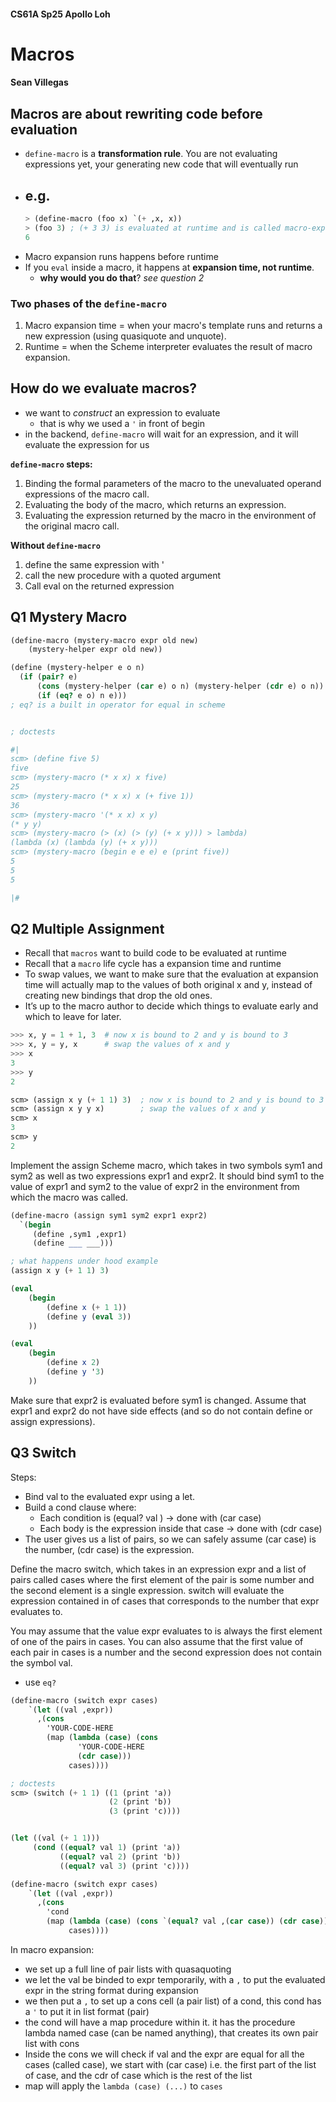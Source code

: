 #### CS61A Sp25 Apollo Loh
# Macros
#### Sean Villegas

## Macros are about rewriting code before evaluation
- `define-macro` is a **transformation rule**. You are not evaluating expressions yet, your generating new code that will eventually run
- e.g.
    - 
    ```scm
    > (define-macro (foo x) `(+ ,x, x))
    > (foo 3) ; (+ 3 3) is evaluated at runtime and is called macro-expansion time
    6
    ```
- Macro expansion runs happens before runtime 
- If you `eval` inside a macro, it happens at **expansion time, not runtime**.
    - **why would you do that**? _see question 2_ 

### Two phases of the `define-macro`
1. Macro expansion time = when your macro's template runs and returns a new expression (using quasiquote and unquote).
2. Runtime = when the Scheme interpreter evaluates the result of macro expansion.



## How do we evaluate macros? 
- we want to _construct_ an expression to evaluate 
    - that is why we used a `'` in front of begin 
- in the backend, `define-macro` will wait for an expression, and it will evaluate the expression for us

**`define-macro` steps:** 
1. Binding the formal parameters of the macro to the unevaluated operand expressions of the macro call.
2. Evaluating the body of the macro, which returns an expression.
3. Evaluating the expression returned by the macro in the environment of the original macro call.


**Without `define-macro`**
1. define the same expression with ' 
2. call the new procedure with a quoted argument
3. Call eval on the returned expression 

## Q1 Mystery Macro 
```scm
(define-macro (mystery-macro expr old new)
    (mystery-helper expr old new))

(define (mystery-helper e o n)
  (if (pair? e)
      (cons (mystery-helper (car e) o n) (mystery-helper (cdr e) o n))
      (if (eq? e o) n e)))
; eq? is a built in operator for equal in scheme 


; doctests

#| 
scm> (define five 5)
five
scm> (mystery-macro (* x x) x five)
25
scm> (mystery-macro (* x x) x (+ five 1))
36
scm> (mystery-macro '(* x x) x y)
(* y y)
scm> (mystery-macro (> (x) (> (y) (+ x y))) > lambda)
(lambda (x) (lambda (y) (+ x y)))
scm> (mystery-macro (begin e e e) e (print five))
5
5
5

|#
```


## Q2 Multiple Assignment
- Recall that `macros` want to build code to be evaluated at runtime
- Recall that a `macro` life cycle has a expansion time and runtime 
- To swap values, we want to make sure that the evaluation at expansion time will actually map to the values of both original x and y, instead of creating new bindings that drop the old ones. 
- It’s up to the macro author to decide which things to evaluate early and which to leave for later.

```python
>>> x, y = 1 + 1, 3  # now x is bound to 2 and y is bound to 3
>>> x, y = y, x      # swap the values of x and y
>>> x
3
>>> y
2
```

```scm
scm> (assign x y (+ 1 1) 3)  ; now x is bound to 2 and y is bound to 3
scm> (assign x y y x)        ; swap the values of x and y
scm> x
3
scm> y
2

```
Implement the assign Scheme macro, which takes in two symbols sym1 and sym2 as well as two expressions expr1 and expr2. It should bind sym1 to the value of expr1 and sym2 to the value of expr2 in the environment from which the macro was called.

```scm
(define-macro (assign sym1 sym2 expr1 expr2)
  `(begin
     (define ,sym1 ,expr1)
     (define ___ ___)))

; what happens under hood example
(assign x y (+ 1 1) 3)

(eval 
    (begin 
        (define x (+ 1 1))
        (define y (eval 3))
    ))

(eval 
    (begin 
        (define x 2)
        (define y '3)
    ))

```
Make sure that expr2 is evaluated before sym1 is changed. Assume that expr1 and expr2 do not have side effects (and so do not contain define or assign expressions).

## Q3 Switch 

Steps:
- Bind val to the evaluated expr using a let.
- Build a cond clause where:
    - Each condition is (equal? val <case-key>) → done with (car case)
    - Each body is the expression inside that case → done with (cdr case)
- The user gives us a list of pairs, so we can safely assume (car case) is the number, (cdr case) is the expression.


Define the macro switch, which takes in an expression expr and a list of pairs called cases where the first element of the pair is some number and the second element is a single expression. switch will evaluate the expression contained in of cases that corresponds to the number that expr evaluates to.

You may assume that the value expr evaluates to is always the first element of one of the pairs in cases. You can also assume that the first value of each pair in cases is a number and the second expression does not contain the symbol val.

- use `eq?`

```scm
(define-macro (switch expr cases)
    `(let ((val ,expr))
      ,(cons
        'YOUR-CODE-HERE
        (map (lambda (case) (cons
               'YOUR-CODE-HERE
               (cdr case)))
             cases))))

; doctests
scm> (switch (+ 1 1) ((1 (print 'a))
                      (2 (print 'b))
                      (3 (print 'c))))


(let ((val (+ 1 1)))
     (cond ((equal? val 1) (print 'a))
           ((equal? val 2) (print 'b))
           ((equal? val 3) (print 'c))))

(define-macro (switch expr cases)
    `(let ((val ,expr))
      ,(cons
        'cond
        (map (lambda (case) (cons `(equal? val ,(car case)) (cdr case)))
             cases))))
```

In macro expansion:
- we set up a full line of pair lists with quasaquoting
- we let the val be binded to expr temporarily, with a `,` to put the evaluated expr in the string format during expansion
- we then put a `,` to set up a cons cell (a pair list) of a cond, this cond has a  `'`  to put it in list format (pair)
- the cond will have a map procedure within it. it has the procedure lambda named case (can be named anything), that creates its own pair list with cons
- Inside the cons we will check if val and the expr are equal for all the cases (called case), we start with (car case) i.e. the first part of the list of case, and the cdr of case which is the rest of the list
- map will apply the `lambda (case) (...)` to `cases` 